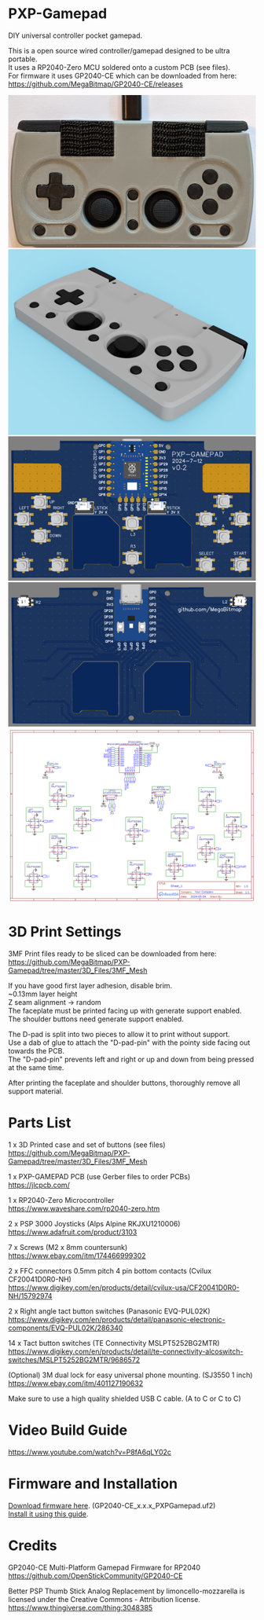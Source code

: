 # PXP-Gamepad
 DIY universal controller pocket gamepad.

This is a open source wired controller/gamepad designed to be ultra portable.  
It uses a RP2040-Zero MCU soldered onto a custom PCB (see files).  
For firmware it uses GP2040-CE which can be downloaded from here:  
https://github.com/MegaBitmap/GP2040-CE/releases  

![gamepad](https://raw.githubusercontent.com/MegaBitmap/PXP-Gamepad/master/Images/gamepad.png)  
![render](https://raw.githubusercontent.com/MegaBitmap/PXP-Gamepad/master/Images/render.png)  
![pcb-front](https://raw.githubusercontent.com/MegaBitmap/PXP-Gamepad/master/Images/pcb-front.png)  
![pcb-back](https://raw.githubusercontent.com/MegaBitmap/PXP-Gamepad/master/Images/pcb-back.png)  
![schematic](https://raw.githubusercontent.com/MegaBitmap/PXP-Gamepad/master/Images/schematic.png)  


# 3D Print Settings

3MF Print files ready to be sliced can be downloaded from here:  
https://github.com/MegaBitmap/PXP-Gamepad/tree/master/3D_Files/3MF_Mesh  

If you have good first layer adhesion, disable brim.  
~0.13mm layer height  
Z seam alignment -> random  
The faceplate must be printed facing up with generate support enabled.  
The shoulder buttons need generate support enabled.  

The D-pad is split into two pieces to allow it to print without support.  
Use a dab of glue to attach the "D-pad-pin" with the pointy side facing out towards the PCB.  
The "D-pad-pin" prevents left and right or up and down from being pressed at the same time.  

After printing the faceplate and shoulder buttons, thoroughly remove all support material.  


# Parts List

1 x 3D Printed case and set of buttons (see files)  
https://github.com/MegaBitmap/PXP-Gamepad/tree/master/3D_Files/3MF_Mesh  

1 x PXP-GAMEPAD PCB (use Gerber files to order PCBs)  
https://jlcpcb.com/  

1 x RP2040-Zero Microcontroller  
https://www.waveshare.com/rp2040-zero.htm  

2 x PSP 3000 Joysticks (Alps Alpine RKJXU1210006)  
https://www.adafruit.com/product/3103  

7 x Screws (M2 x 8mm countersunk)  
https://www.ebay.com/itm/174466999302  

2 x FFC connectors 0.5mm pitch 4 pin bottom contacts (Cvilux CF20041D0R0-NH)  
https://www.digikey.com/en/products/detail/cvilux-usa/CF20041D0R0-NH/15792974  

2 x Right angle tact button switches (Panasonic EVQ-PUL02K)  
https://www.digikey.com/en/products/detail/panasonic-electronic-components/EVQ-PUL02K/286340  

14 x Tact button switches (TE Connectivity MSLPT5252BG2MTR)  
https://www.digikey.com/en/products/detail/te-connectivity-alcoswitch-switches/MSLPT5252BG2MTR/9686572  

(Optional) 3M dual lock for easy universal phone mounting.  (SJ3550 1 inch)  
https://www.ebay.com/itm/401127190632  

Make sure to use a high quality shielded USB C cable. (A to C or C to C)  


# Video Build Guide

https://www.youtube.com/watch?v=P8fA6qLY02c  


# Firmware and Installation

[Download firmware here](https://github.com/OpenStickCommunity/GP2040-CE/releases).  (GP2040-CE_x.x.x_PXPGamepad.uf2)  
[Install it using this guide](https://gp2040-ce.info/installation/).  


# Credits

GP2040-CE Multi-Platform Gamepad Firmware for RP2040  
https://github.com/OpenStickCommunity/GP2040-CE  

Better PSP Thumb Stick Analog Replacement
by limoncello-mozzarella is licensed under the Creative Commons - Attribution license.  
https://www.thingiverse.com/thing:3048385



